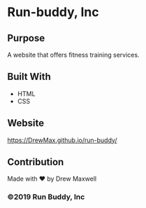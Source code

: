 # Run-buddy, Inc

## Purpose
A website that offers fitness training services.

## Built With
* HTML
* CSS

## Website
https://DrewMax.github.io/run-buddy/

## Contribution
Made with ❤️ by Drew Maxwell

### ©️2019 Run Buddy, Inc 
